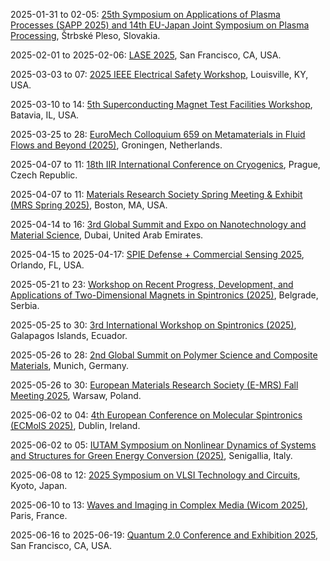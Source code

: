 2025-01-31 to 02-05: [25th Symposium on Applications of Plasma Processes (SAPP 2025) and 14th EU-Japan Joint Symposium on Plasma Processing](https://neon.dpp.fmph.uniba.sk/sapp/ "SAPP 2025 explores plasma processing applications. Topics include plasma-surface interactions, thin film deposition, and plasma-based nanotechnology. The joint EU-Japan symposium emphasizes low-temperature plasmas, plasma diagnostics, and industrial applications like semiconductor manufacturing and biomedical treatments, fostering global collaboration in plasma technology."), Štrbské Pleso, Slovakia.

2025-02-01 to 2025-02-06: [LASE 2025](https://spie.org/photonics-west/LASE "LASE 2025 explores laser applications in science and technology, focusing on physics. Topics include laser spectroscopy, ultrafast lasers, and photonic materials. Discussions cover advancements in quantum optics and astrophysical measurements, emphasizing laser-based technologies."), San Francisco, CA, USA.

2025-03-03 to 07: [2025 IEEE Electrical Safety Workshop](https://esw.nfpa.org/ "The workshop focuses on electrical safety in scientific and industrial settings, with applications to high-energy physics facilities. Topics include arc flash mitigation, grounding systems, and safety protocols for high-voltage equipment. It discusses standards and technologies to ensure safe operation in research environments like accelerators."), Louisville, KY, USA.

2025-03-10 to 14: [5th Superconducting Magnet Test Facilities Workshop](https://indico.psi.ch/event/16393/ "The workshop focuses on superconducting magnet technologies for accelerators. Topics include high-field magnets, cryogenics, and testing methodologies. Discussions cover applications in LHC upgrades and future colliders, emphasizing performance optimization and scalability for high-energy physics experiments."), Batavia, IL, USA.

2025-03-25 to 28: [EuroMech Colloquium 659 on Metamaterials in Fluid Flows and Beyond (2025)](https://659.euromech.org/ "Explores the role of metamaterials in fluid mechanics and related fields. Topics include wave manipulation, fluid-structure interactions, and computational modeling of metamaterials in aerodynamics and acoustics."), Groningen, Netherlands.

2025-04-07 to 11: [18th IIR International Conference on Cryogenics](https://cryogenics2025.org/ "Cryogenics 2025 focuses on cryogenic technologies for scientific and industrial applications. Topics include superconducting magnets, cryocoolers, and low-temperature materials. The conference discusses advancements in cryogenics for particle accelerators, fusion research, and space applications, emphasizing efficiency and scalability in cryogenic systems."), Prague, Czech Republic.

2025-04-07 to 11: [Materials Research Society Spring Meeting & Exhibit (MRS Spring 2025)](https://www.mrs.org/meetings-events/annual-meetings/2025-mrs-spring-meeting "Focuses on materials science innovations, covering functional materials, thin films, and quantum materials. Topics include material design, device fabrication, and computational simulations, with applications in energy, photonics, and biomedicine, emphasizing experimental and theoretical approaches."), Boston, MA, USA.

2025-04-14 to 16: [3rd Global Summit and Expo on Nanotechnology and Material Science](https://globalnanotech.magnusconferences.com/ "The summit explores nanotechnology and materials science, focusing on nanomaterials, quantum dots, and photonics. Topics include synthesis techniques, nanodevice applications, and material characterization. Discussions emphasize advancements in energy, electronics, and biomedical applications, bridging fundamental research and technology."), Dubai, United Arab Emirates.

2025-04-15 to 2025-04-17: [SPIE Defense + Commercial Sensing 2025](https://spie.org/conferences-and-exhibitions/defense-and-commercial-sensing "The conference explores sensing technologies for defense and commercial applications, with physics focus. Topics include infrared sensors, quantum imaging, and LIDAR systems. Discussions cover applications in astrophysics and particle detection, advancing sensor technologies."), Orlando, FL, USA.

2025-05-21 to 23: [Workshop on Recent Progress, Development, and Applications of Two-Dimensional Magnets in Spintronics (2025)](https://indico.science.upjs.sk/event/212/ "This workshop explores two-dimensional magnets in spintronics, focusing on magnetic van der Waals materials and spin transport. Topics include spin-orbit coupling, magnetic tunneling junctions, and applications in memory devices, emphasizing experimental and theoretical progress in spintronic technologies."), Belgrade, Serbia.

2025-05-25 to 30: [3rd International Workshop on Spintronics (2025)](https://usfq.edu.ec/en/events/international-workshop-spintronics "This workshop explores spintronics, focusing on spin transport, magnetic nanostructures, and spin-based devices. Topics include spin-orbitronics, magnonics, and applications in quantum computing and data storage, emphasizing experimental and theoretical developments in spintronic technologies."), Galapagos Islands, Ecuador.

2025-05-26 to 28: [2nd Global Summit on Polymer Science and Composite Materials](https://polymerscience.globalscientificguild.com/ "The summit explores polymer science and composite materials, focusing on synthesis, characterization, and applications. Topics include nanocomposites, biodegradable polymers, and smart materials. Discussions cover advancements in materials for energy storage, medical devices, and structural engineering, emphasizing interdisciplinary applications."), Munich, Germany.

2025-05-26 to 30: [European Materials Research Society (E-MRS) Fall Meeting 2025](https://www.european-mrs.com/meetings/2025-fall-meeting "The E-MRS Fall Meeting focuses on materials science, covering plasma-processed materials, thin films, and nanomaterials. Topics include plasma deposition, surface engineering, and applications in energy and electronics, emphasizing experimental and computational advancements in material design."), Warsaw, Poland.

2025-06-02 to 04: [4th European Conference on Molecular Spintronics (ECMolS 2025)](https://www.tcd.ie:443/physics/conferences/ecmols-2025/ "ECMolS 2025 focuses on molecular spintronics, covering spin transport in organic molecules, molecular magnets, and hybrid interfaces. Topics include spin-polarized currents, quantum coherence, and applications in spintronic devices, emphasizing molecular-scale spin manipulation and design."), Dublin, Ireland.

2025-06-02 to 05: [IUTAM Symposium on Nonlinear Dynamics of Systems and Structures for Green Energy Conversion (2025)](https://iutam.org/events/iutam-symposium-on-nonlinear-dynamics-of-systems-and-structures-for-green-energy-conversion "Focuses on nonlinear dynamics in green energy systems. Topics include vibrational energy harvesting, nonlinear structural dynamics, and computational modeling for renewable energy applications."), Senigallia, Italy.

2025-06-08 to 12: [2025 Symposium on VLSI Technology and Circuits](https://www.vlsisymposium.org/ "The symposium focuses on VLSI technology and circuits, with applications in scientific computing. Topics include low-power circuits, memory technologies, and hardware for machine learning. It discusses advancements in chip design for high-performance computing, relevant to physics simulations and data processing in experiments."), Kyoto, Japan.

2025-06-10 to 13: [Waves and Imaging in Complex Media (Wicom 2025)](https://wicom.sciencesconf.org/ "Explores wave propagation and imaging in complex media. Topics include inverse scattering, wave-based imaging, and applications in geophysics, medical imaging, and material science."), Paris, France.

2025-06-16 to 2025-06-19: [Quantum 2.0 Conference and Exhibition 2025](https://www.optica.org/en-us/events/quantum_2_0/ "Quantum 2.0 explores next-generation quantum technologies, with physics applications. Topics include quantum computing, sensing, and communication. Discussions cover advancements in quantum algorithms and hardware, emphasizing applications in particle physics and cryptography."), San Francisco, CA, USA.

